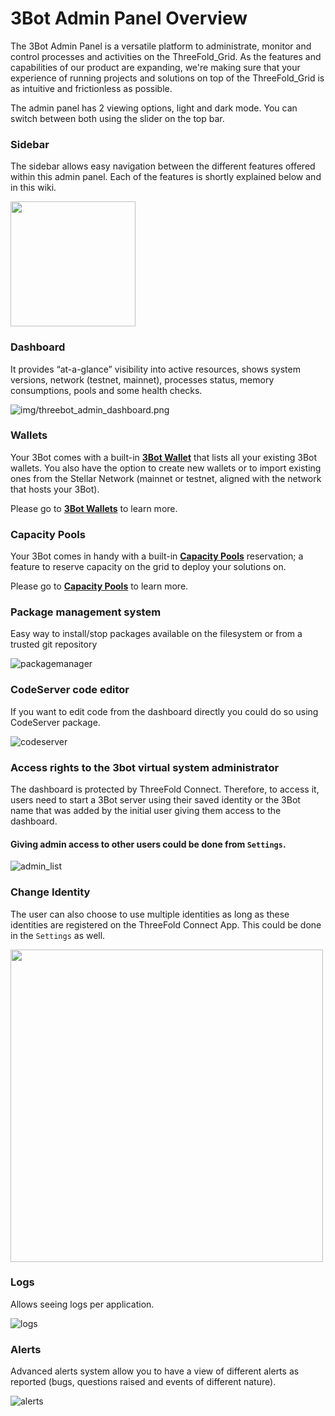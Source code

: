 # 3Bot Admin Panel Overview

The 3Bot Admin Panel is a versatile platform to administrate, monitor and control processes and activities on the ThreeFold_Grid. As the features and capabilities of our product are expanding, we're making sure that your experience of running projects and solutions on top of the ThreeFold_Grid is as intuitive and frictionless as possible.

The admin panel has 2 viewing options, light and dark mode. You can switch between both using the slider on the top bar.

### Sidebar

The sidebar allows easy navigation between the different features offered within this admin panel. Each of the features is shortly explained below and in this wiki.

<img src="img/3bot_admin_sidebar.png" width="200" alt="">

### Dashboard

It provides “at-a-glance” visibility into active resources, shows system versions, network (testnet, mainnet), processes status, memory consumptions, pools and some health checks.

![img/threebot_admin_dashboard.png](img/threebot_admin_dashboard.png)

### Wallets

Your 3Bot comes with a built-in [**3Bot Wallet**](3bot_wallet) that lists all your existing 3Bot wallets. You also have the option to create new wallets or to import existing ones from the Stellar Network (mainnet or testnet, aligned with the network that hosts your 3Bot).

Please go to [**3Bot Wallets**](3bot_wallet) to learn more.

### Capacity Pools

Your 3Bot comes in handy with a built-in [**Capacity Pools**](3bot_capacity_pools) reservation; a feature to reserve capacity on the grid to deploy your solutions on.

Please go to [**Capacity Pools**](3bot_capacity_pools) to learn more.

### Package management system

Easy way to install/stop packages available on the filesystem or from a trusted git repository

![packagemanager](img/packagemanager.png)

### CodeServer code editor

If you want to edit code from the dashboard directly you could do so using CodeServer package.

![codeserver](img/3bot_admin_codeserver2.png)

### Access rights to the 3bot virtual system administrator

The dashboard is protected by ThreeFold Connect. Therefore, to access it, users need to start a 3Bot server using their saved identity or the 3Bot name that was added by the initial user giving them access to the dashboard.

#### Giving admin access to other users could be done from `Settings`.

![admin_list](img/admin_list.png)

### Change Identity

The user can also choose to use multiple identities as long as these identities are registered on the ThreeFold Connect App. This could be done in the `Settings` as well.

<img src="img/identity_list.png" width="500" alt="">

### Logs

Allows seeing logs per application.

![logs](img/logs.png)

### Alerts

Advanced alerts system allow you to have a view of different alerts as reported (bugs, questions raised and events of different nature).

![alerts](img/alerts.jpg)
